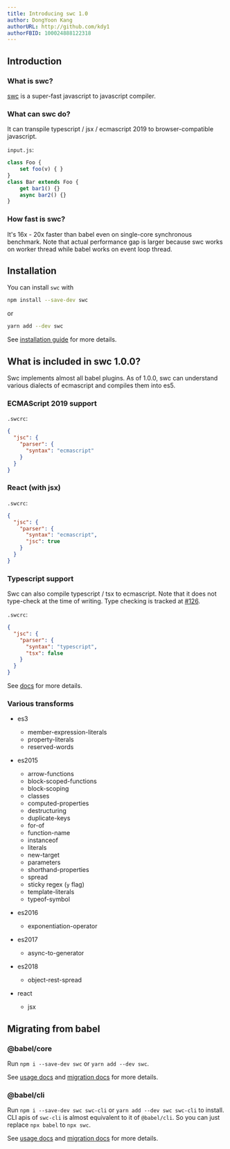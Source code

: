 ```yaml
---
title: Introducing swc 1.0
author: DongYoon Kang
authorURL: http://github.com/kdy1
authorFBID: 100024888122318
---
```


## Introduction

### What is swc?
[swc](https://github.com/swc-project/swc) is a super-fast javascript to javascript compiler.

### What can swc do?

It can transpile typescript / jsx / ecmascript 2019 to browser-compatible javascript.

`input.js`:
```js
class Foo {
    set foo(v) { }
}
class Bar extends Foo {
    get bar1() {}
    async bar2() {}
}
```

### How fast is swc?

It's 16x - 20x faster than babel even on single-core synchronous benchmark. Note that actual performance gap is larger because swc works on worker thread while babel works on event loop thread.


## Installation

You can install `swc` with

```sh
npm install --save-dev swc
```
or
```sh
yarn add --dev swc
```
See [installation guide](/docs/installation) for more details.


## What is included in swc 1.0.0?

Swc implements almost all babel plugins. As of 1.0.0, swc can understand various dialects of ecmascript and compiles them into es5.

### ECMAScript 2019 support

`.swcrc`:
```json
{
  "jsc": {
    "parser": {
      "syntax": "ecmascript"
    }
  }
}
```


### React (with jsx)

`.swcrc`:
```json
{
  "jsc": {
    "parser": {
      "syntax": "ecmascript",
      "jsc": true
    }
  }
}
```

### Typescript support
Swc can also compile typescript / tsx to ecmascript. Note that it does not type-check at the time of writing. Type checking is tracked at [#126](https://github.com/swc-project/swc/issues/126).

`.swcrc`:
```json
{
  "jsc": {
    "parser": {
      "syntax": "typescript",
      "tsx": false
    }
  }
}
```

See [docs](/docs/configuring-swc) for more details.

### Various transforms

 - es3
    - member-expression-literals
    - property-literals
    - reserved-words

 - es2015
    - arrow-functions
    - block-scoped-functions
    - block-scoping
    - classes
    - computed-properties
    - destructuring
    - duplicate-keys
    - for-of
    - function-name
    - instanceof
    - literals
    - new-target
    - parameters
    - shorthand-properties
    - spread
    - sticky regex (`y` flag)
    - template-literals
    - typeof-symbol

 - es2016
    - exponentiation-operator

 - es2017
    - async-to-generator

 - es2018
    - object-rest-spread
 
  - react
    - jsx

## Migrating from babel

### @babel/core

Run `npm i --save-dev swc` or `yarn add --dev swc`.

See [usage docs](/docs/usage-core) and [migration docs](/docs/migrating-from-babel-core) for more details.

### @babel/cli

Run `npm i --save-dev swc swc-cli` or `yarn add --dev swc swc-cli` to install. CLI apis of `swc-cli` is almost equivalent to it of `@babel/cli`. So you can just replace `npx babel` to `npx swc`.

See [usage docs](/docs/usage-cli) and [migration docs](/docs/migrating-from-babel-cli) for more details.




[issues]:https://github.com/swc-project/swc/issues